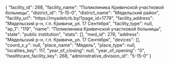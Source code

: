 {
    "facility_id": 268,
    "facility_name": "Поликлиника Кривичской участковой больницы",
    "district_id": "5-15-0",
    "district_name": "Мядельский район",
    "facility_url": "https:\/\/myadelcrb.by\/?page_id=1779",
    "facility_address": "Мядельский р-н, г.п. Кривичи,,ул. 17 Сентября",
    "facility_type": null,
    "ap_1": "119",
    "name": "Поликлиника Кривичской участковой больницы",
    "state": "public institution",
    "stats": [],
    "med_id": 276,
    "address": "Мядельский р-н, г.п. Кривичи,,ул. 17 Сентября",
    "devices": [],
    "coord_x_y": null,
    "place_name": "Мядель",
    "place_type": null,
    "localties_key": 117,
    "year_of_closing": null,
    "year_of_opening": "0",
    "healthcare_facility_key": 268,
    "administrative_division_id": "5-15-0"
}